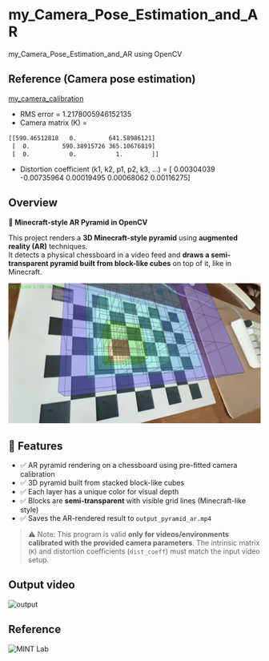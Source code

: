 # my_Camera_Pose_Estimation_and_AR
my_Camera_Pose_Estimation_and_AR using OpenCV

## Reference (Camera pose estimation)
[my_camera_calibration](https://github.com/Oxalidaceae/my_camera_calibration)
* RMS error = 1.2178005946152135
* Camera matrix (K) =
```
[[590.46512818   0.         641.58986121]
 [  0.         590.38915726 365.10676819]
 [  0.           0.           1.        ]]
```
* Distortion coefficient (k1, k2, p1, p2, k3, ...) = [ 0.00304039 -0.00735964  0.00019495  0.00068062  0.00116275]

## Overview
**🧱 Minecraft-style AR Pyramid in OpenCV**

This project renders a **3D Minecraft-style pyramid** using **augmented reality (AR)** techniques.  
It detects a physical chessboard in a video feed and **draws a semi-transparent pyramid built from block-like cubes** on top of it, like in Minecraft.

![preview](data/picture1.png)


## 🎥 Features

- ✅ AR pyramid rendering on a chessboard using pre-fitted camera calibration
- ✅ 3D pyramid built from stacked block-like cubes
- ✅ Each layer has a unique color for visual depth
- ✅ Blocks are **semi-transparent** with visible grid lines (Minecraft-like style)
- ✅ Saves the AR-rendered result to `output_pyramid_ar.mp4`


> ⚠️ Note: This program is valid **only for videos/environments calibrated with the provided camera parameters**.
  The intrinsic matrix (`K`) and distortion coefficients (`dist_coeff`) must match the input video setup.

  ## Output video
  ![output](data/output.gif)

  ## Reference
  ![MINT Lab](https://github.com/mint-lab/3dv_tutorial)
